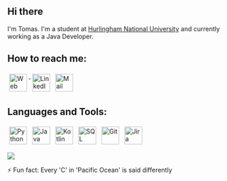 ## Hi there
I'm Tomas. I'm a student at [Hurlingham National University](http://unahur.edu.ar/) and currently working as a Java Developer.

## How to reach me:
<p align="left">
 <a href="https://tomastoloza.github.io/" target="_blank" rel="noopener noreferrer"> <img src="https://img.icons8.com/ios/50/000000/internet.png" alt="Web page" height="40" style="vertical-align:top; margin:4px"> </a>
 <a href="https://linkedin.com/in/tomas-toloza" target="_blank" rel="noopener noreferrer"> <img src="https://img.icons8.com/ios/50/000000/linkedin.png" alt="LinkedIn" height="40" style="vertical-align:top; margin:4px"></a>
 <a href="mailto:tomasezequieltoloza@gmail.com"> <img src="https://img.icons8.com/ios/50/000000/email.png" alt="Mail" height="40" style="vertical-align:top; margin:4px"></a>
</p>

## Languages and Tools:
<p align="left">
<img src="https://img.icons8.com/color/48/000000/python.png" alt="Python" height="40" style="vertical-align:top; margin:4px">
<img src="https://img.icons8.com/color/48/000000/java-coffee-cup-logo.png" alt="Java" height="40" style="vertical-align:top; margin:4px"/>
<img src="https://img.icons8.com/color/48/000000/kotlin.png" alt="Kotlin" height="40" style="vertical-align:top; margin:4px"/>
<img src="https://img.icons8.com/color/48/000000/sql.png"/ alt="SQL" height="40" style="vertical-align:top; margin:4px">
<img src="https://img.icons8.com/color/48/000000/git.png" alt="Git" height="40" style="vertical-align:top; margin:4px"/>
<img src="https://img.icons8.com/color/48/000000/jira.png" alt="Jira" height="40" style="vertical-align:top; margin:4px"/>
</p>

![](https://github-readme-stats.vercel.app/api/top-langs/?username=tomastoloza&theme=default)

⚡ Fun fact: Every 'C' in 'Pacific Ocean' is said differently
